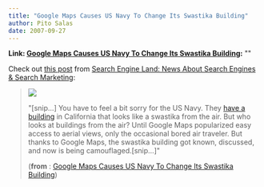 ```yaml
---
title: "Google Maps Causes US Navy To Change Its Swastika Building"
author: Pito Salas
date: 2007-09-27
---
```


**Link: [Google Maps Causes US Navy To Change Its Swastika Building](None):** ""

Check out [this
post](<http://feeds.searchengineland.com/~r/searchengineland/~3/162031302/070927-113222.php>)
from [Search Engine Land: News About Search Engines & Search
Marketing](<http://searchengineland.com/>):

>
> [![](https://i0.wp.com/farm1.static.flickr.com/47/143053448_01c0320dcd_m_d.jpg?resize=240%2C165)
> ](<http://www.flickr.com/photos/silvery/143053448/>)
>
> "[snip…] You have to feel a bit sorry for the US Navy. They [have a
> building](<http://maps.google.com/maps?f=q&hl=en&q=Coronado+CA&t=k&ll=32.676138,-117.157763&spn=0.001508,0.002596&om=1>)
> in California that looks like a swastika from the air. But who looks at
> buildings from the air? Until Google Maps popularized easy access to aerial
> views, only the occasional bored air traveler. But thanks to Google Maps,
> the swastika building got known, discussed, and now is being
> camouflaged.[snip…]"
>
> (**from** : [Google Maps Causes US Navy To Change Its Swastika
> Building](<http://feeds.searchengineland.com/~r/searchengineland/~3/162031302/070927-113222.php>))


